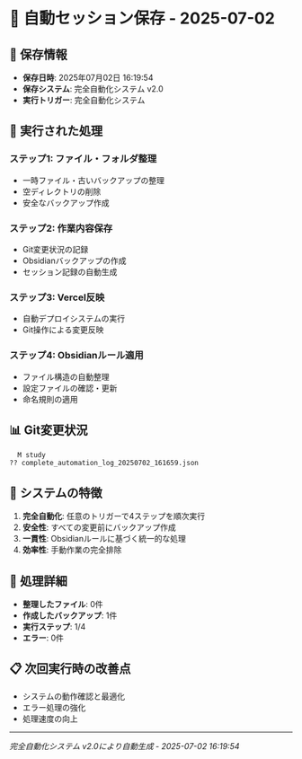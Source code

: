 # 🔄 自動セッション保存 - 2025-07-02

## 📅 保存情報
- **保存日時**: 2025年07月02日 16:19:54
- **保存システム**: 完全自動化システム v2.0
- **実行トリガー**: 完全自動化システム

## 🤖 実行された処理

### ステップ1: ファイル・フォルダ整理
- 一時ファイル・古いバックアップの整理
- 空ディレクトリの削除
- 安全なバックアップ作成

### ステップ2: 作業内容保存
- Git変更状況の記録
- Obsidianバックアップの作成
- セッション記録の自動生成

### ステップ3: Vercel反映
- 自動デプロイシステムの実行
- Git操作による変更反映

### ステップ4: Obsidianルール適用
- ファイル構造の自動整理
- 設定ファイルの確認・更新
- 命名規則の適用

## 📊 Git変更状況
```
  M study
?? complete_automation_log_20250702_161659.json
```

## 🎯 システムの特徴
1. **完全自動化**: 任意のトリガーで4ステップを順次実行
2. **安全性**: すべての変更前にバックアップ作成
3. **一貫性**: Obsidianルールに基づく統一的な処理
4. **効率性**: 手動作業の完全排除

## 🔗 処理詳細
- **整理したファイル**: 0件
- **作成したバックアップ**: 1件
- **実行ステップ**: 1/4
- **エラー**: 0件

## 📋 次回実行時の改善点
- システムの動作確認と最適化
- エラー処理の強化
- 処理速度の向上

---
*完全自動化システム v2.0により自動生成 - 2025-07-02 16:19:54*
